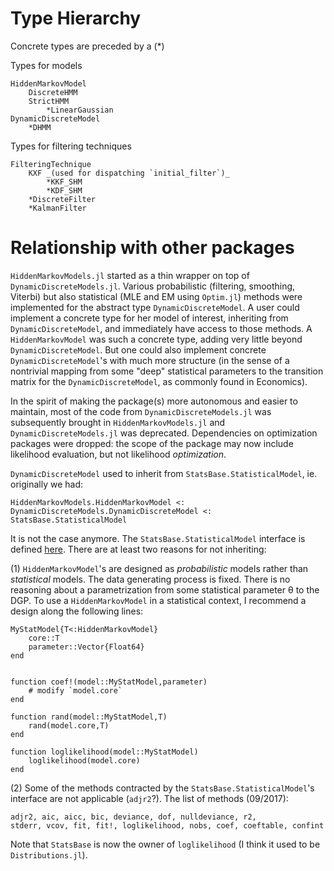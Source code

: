 # Type Hierarchy

Concrete types are preceded by a (*)

Types for models

~~~
HiddenMarkovModel
	DiscreteHMM
	StrictHMM
		*LinearGaussian
DynamicDiscreteModel
	*DHMM
~~~


Types for filtering techniques

~~~
FilteringTechnique
	KXF _(used for dispatching `initial_filter`)_
		*KKF_SHM
		*KDF_SHM
	*DiscreteFilter
	*KalmanFilter
~~~



# Relationship with other packages

`HiddenMarkovModels.jl` started as a thin wrapper on top of `DynamicDiscreteModels.jl`. Various probabilistic (filtering, smoothing, Viterbi) but also statistical (MLE and EM using `Optim.jl`) methods were implemented for the abstract type `DynamicDiscreteModel`. A user could implement a concrete type for her model of interest, inheriting from `DynamicDiscreteModel`, and immediately have access to those methods. A `HiddenMarkovModel` was such a concrete type, adding very little beyond `DynamicDiscreteModel`. But one could also implement concrete `DynamicDiscreteModel`'s with much more structure (in the sense of a nontrivial mapping from some "deep" statistical parameters to the transition matrix for the `DynamicDiscreteModel`, as commonly found in Economics).

In the spirit of making the package(s) more autonomous and easier to maintain, most of the code from `DynamicDiscreteModels.jl` was subsequently brought in `HiddenMarkovModels.jl` and `DynamicDiscreteModels.jl` was deprecated. Dependencies on optimization packages were dropped: the scope of the package may now include likelihood evaluation, but not likelihood _optimization_. 

`DynamicDiscreteModel` used to inherit from `StatsBase.StatisticalModel`, ie. originally we had:

`HiddenMarkovModels.HiddenMarkovModel <: DynamicDiscreteModels.DynamicDiscreteModel <: StatsBase.StatisticalModel`

It is not the case anymore. The `StatsBase.StatisticalModel` interface is defined [here](https://github.com/JuliaStats/StatsBase.jl/blob/master/docs/src/statmodels.md). There are at least two reasons for not inheriting:

(1) `HiddenMarkovModel`'s are designed as _probabilistic_ models rather than _statistical_ models. The data generating process is fixed. There is no reasoning about a parametrization from some statistical parameter θ to the DGP. To use a `HiddenMarkovModel` in a statistical context, I recommend a design along the following lines:

~~~
MyStatModel{T<:HiddenMarkovModel}
	core::T
	parameter::Vector{Float64}
end


function coef!(model::MyStatModel,parameter)
	# modify `model.core`
end

function rand(model::MyStatModel,T)
	rand(model.core,T)
end

function loglikelihood(model::MyStatModel)
	loglikelihood(model.core)
end

~~~  

(2) Some of the methods contracted by the `StatsBase.StatisticalModel`'s interface are not applicable (`adjr2`?). The list of methods (09/2017):

~~~
adjr2, aic, aicc, bic, deviance, dof, nulldeviance, r2, 
stderr, vcov, fit, fit!, loglikelihood, nobs, coef, coeftable, confint
~~~

Note that `StatsBase` is now the owner of `loglikelihood` (I think it used to be `Distributions.jl`).

